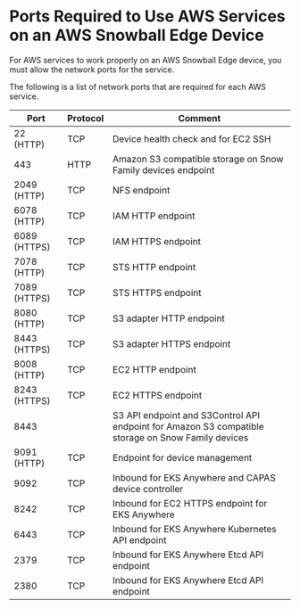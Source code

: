 # Ports Required to Use AWS Services on an AWS Snowball Edge Device<a name="port-requirements"></a>

For AWS services to work properly on an AWS Snowball Edge device, you must allow the network ports for the service\.

The following is a list of network ports that are required for each AWS service\.


| Port | Protocol | Comment | 
| --- | --- | --- | 
|  22 \(HTTP\)  | TCP |  Device health check and for EC2 SSH  | 
|  443  | HTTP | Amazon S3 compatible storage on Snow Family devices endpoint | 
|  2049 \(HTTP\)  | TCP |  NFS endpoint  | 
| 6078 \(HTTP\) | TCP | IAM HTTP endpoint | 
| 6089 \(HTTPS\) | TCP | IAM HTTPS endpoint | 
| 7078 \(HTTP\) | TCP | STS HTTP endpoint | 
| 7089 \(HTTPS\) | TCP | STS HTTPS endpoint | 
| 8080 \(HTTP\) | TCP | S3 adapter HTTP endpoint | 
| 8443 \(HTTPS\) | TCP | S3 adapter HTTPS endpoint | 
| 8008 \(HTTP\) | TCP | EC2 HTTP endpoint | 
| 8243 \(HTTPS\) | TCP | EC2 HTTPS endpoint | 
| 8443 |  | S3 API endpoint and S3Control API endpoint for Amazon S3 compatible storage on Snow Family devices | 
| 9091 \(HTTP\) | TCP |  Endpoint for device management  | 
| 9092 | TCP |  Inbound for EKS Anywhere and CAPAS device controller  | 
| 8242 | TCP |  Inbound for EC2 HTTPS endpoint for EKS Anywhere  | 
| 6443 | TCP |  Inbound for EKS Anywhere Kubernetes API endpoint  | 
| 2379 | TCP |  Inbound for EKS Anywhere Etcd API endpoint  | 
| 2380 | TCP |  Inbound for EKS Anywhere Etcd API endpoint  | 
